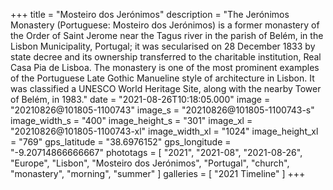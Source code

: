 +++
title = "Mosteiro dos Jerónimos"
description = "The Jerónimos Monastery (Portuguese: Mosteiro dos Jerónimos) is a former monastery of the Order of Saint Jerome near the Tagus river in the parish of Belém, in the Lisbon Municipality, Portugal; it was secularised on 28 December 1833 by state decree and its ownership transferred to the charitable institution, Real Casa Pia de Lisboa. The monastery is one of the most prominent examples of the Portuguese Late Gothic Manueline style of architecture in Lisbon. It was classified a UNESCO World Heritage Site, along with the nearby Tower of Belém, in 1983."
date = "2021-08-26T10:18:05.000"
image = "20210826@101805-1100743"
image_s = "20210826@101805-1100743-s"
image_width_s = "400"
image_height_s = "301"
image_xl = "20210826@101805-1100743-xl"
image_width_xl = "1024"
image_height_xl = "769"
gps_latitude = "38.6976152"
gps_longitude = "-9.20714866666667"
phototags = [ "2021", "2021-08", "2021-08-26", "Europe", "Lisbon", "Mosteiro dos Jerónimos", "Portugal", "church", "monastery", "morning", "summer" ]
galleries = [ "2021 Timeline" ]
+++
